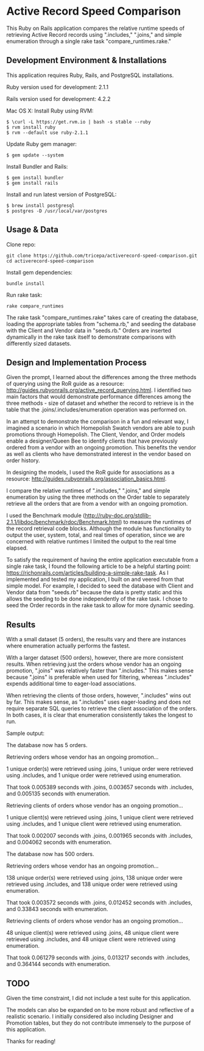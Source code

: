 # Active Record Speed Comparison

This Ruby on Rails application compares the relative runtime speeds of retrieving Active Record records using ".includes," ".joins," and simple enumeration through a single rake task "compare_runtimes.rake."

## Development Environment & Installations
This application requires Ruby, Rails, and PostgreSQL installations. 

Ruby version used for development: 2.1.1

Rails version used for development: 4.2.2

Mac OS X:
Install Ruby using RVM:

	$ \curl -L https://get.rvm.io | bash -s stable --ruby
	$ rvm install ruby
	$ rvm --default use ruby-2.1.1

Update Ruby gem manager:

	$ gem update --system

Install Bundler and Rails:

	$ gem install bundler
	$ gem install rails

Install and run latest version of PostgreSQL:

	$ brew install postgresql
	$ postgres -D /usr/local/var/postgres

## Usage & Data

Clone repo:

	git clone https://github.com/tricepa/activerecord-speed-comparison.git
	cd activerecord-speed-comparison

Install gem dependencies:

	bundle install

Run rake task:

	rake compare_runtimes

The rake task "compare_runtimes.rake" takes care of creating the database, loading the appropriate tables from "schema.rb," and seeding the database with the Client and Vendor data in "seeds.rb." Orders are inserted dynamically in the rake task itself to demonstrate comparisons with differently sized datasets.

## Design and Implementation Process
Given the prompt, I learned about the differences among the three methods of querying using the RoR guide as a resource: http://guides.rubyonrails.org/active_record_querying.html. I identified two main factors that would demonstrate performance differences among the three methods - size of dataset and whether the record to retrieve is in the table that the .joins/.includes/enumeration operation was performed on.

In an attempt to demonstrate the comparison in a fun and relevant way, I imagined a scenario in which Homepolish Swatch vendors are able to push promotions through Homepolish. The Client, Vendor, and Order models enable a designer/Queen Bee to identify clients that have previously ordered from a vendor with an ongoing promotion. This benefits the vendor as well as clients who have demonstrated interest in the vendor based on order history.

In designing the models, I used the RoR guide for associations as a resource: http://guides.rubyonrails.org/association_basics.html.

I compare the relative runtimes of ".includes," ".joins," and simple enumeration by using the three methods on the Order table to separately retrieve all the orders that are from a vendor with an ongoing promotion. 

I used the Benchmark module (http://ruby-doc.org/stdlib-2.1.1/libdoc/benchmark/rdoc/Benchmark.html) to measure the runtimes of the record retrieval code blocks. Although the module has functionality to output the user, system, total, and real times of operation, since we are concerned with relative runtimes I limited the output to the real time elapsed.

To satisfy the requirement of having the entire application executable from a single rake task, I found the following article to be a helpful starting point: https://richonrails.com/articles/building-a-simple-rake-task. As I implemented and tested my application, I built on and veered from that simple model. For example, I decided to seed the database with Client and Vendor data from "seeds.rb" because the data is pretty static and this allows the seeding to be done independently of the rake task. I chose to seed the Order records in the rake task to allow for more dynamic seeding.

## Results

With a small dataset (5 orders), the results vary and there are instances where enumeration actually performs the fastest.

With a larger dataset (500 orders), however, there are more consistent results. When retrieving just the orders whose vendor has an ongoing promotion, ".joins" was relatively faster than ".includes." This makes sense because ".joins" is preferable when used for filtering, whereas ".includes" expends additional time to eager-load associations.

When retrieving the clients of those orders, however, ".includes" wins out by far. This makes sense, as ".includes" uses eager-loading and does not require separate SQL queries to retrieve the client association of the orders. In both cases, it is clear that enumeration consistently takes the longest to run. 

Sample output:

The database now has 5 orders.

Retrieving orders whose vendor has an ongoing promotion...

1 unique order(s) were retrieved using .joins, 1 unique order were retrieved using .includes, and 1 unique order were retrieved using enumeration.

That took 0.005389 seconds with .joins, 0.003657 seconds with .includes, and 0.005135 seconds with enumeration.


Retrieving clients of orders whose vendor has an ongoing promotion...

1 unique client(s) were retrieved using .joins, 1 unique client were retrieved using .includes, and 1 unique client were retrieved using enumeration.

That took 0.002007 seconds with .joins, 0.001965 seconds with .includes, and 0.004062 seconds with enumeration.


The database now has 500 orders.

Retrieving orders whose vendor has an ongoing promotion...

138 unique order(s) were retrieved using .joins, 138 unique order were retrieved using .includes, and 138 unique order were retrieved using enumeration.

That took 0.003572 seconds with .joins, 0.012452 seconds with .includes, and 0.33843 seconds with enumeration.


Retrieving clients of orders whose vendor has an ongoing promotion...

48 unique client(s) were retrieved using .joins, 48 unique client were retrieved using .includes, and 48 unique client were retrieved using enumeration.

That took 0.061279 seconds with .joins, 0.013217 seconds with .includes, and 0.364144 seconds with enumeration.


## TODO
Given the time constraint, I did not include a test suite for this application. 

The models can also be expanded on to be more robust and reflective of a realistic scenario. I initially considered also including Designer and Promotion tables, but they do not contribute immensely to the purpose of this application.

Thanks for reading!
